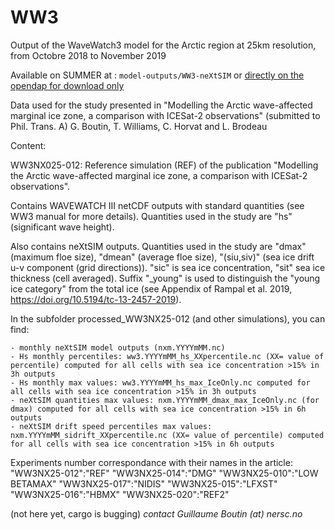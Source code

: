 # WW3

Output of the WaveWatch3 model for the Arctic region at 25km resolution, from Octobre 2018 to November 2019

Available on SUMMER at : `model-outputs/WW3-neXtSIM` or [directly on the opendap for download only](https://ige-meom-opendap.univ-grenoble-alpes.fr/thredds/catalog/meomopendap/extract/SASIP/model-outputs/WW3-neXtSIM/catalog.html)

Data used for the study presented in "Modelling the Arctic wave-affected marginal ice zone, a comparison with ICESat-2 observations" (submitted to Phil. Trans. A) G. Boutin, T. Williams, C. Horvat and L. Brodeau

Content:

WW3NX025-012: Reference simulation (REF) of the publication "Modelling the Arctic wave-affected marginal ice zone, a comparison with ICESat-2 observations".

Contains WAVEWATCH III netCDF outputs with standard quantities (see WW3 manual for more details). Quantities used in the study are "hs" (significant wave height).

Also contains neXtSIM outputs. Quantities used in the study are "dmax" (maximum floe size), "dmean" (average floe size), "(siu,siv)" (sea ice drift u-v component (grid directions)). "sic" is sea ice concentration, "sit" sea ice thickness (cell averaged). Suffix "_young" is used to distinguish the "young ice category" from the total ice (see Appendix of Rampal et al. 2019, https://doi.org/10.5194/tc-13-2457-2019).

In the subfolder processed_WW3NX25-012 (and other simulations), you can find:

    - monthly neXtSIM model outputs (nxm.YYYYmMM.nc)
    - Hs monthly percentiles: ww3.YYYYmMM_hs_XXpercentile.nc (XX= value of percentile) computed for all cells with sea ice concentration >15% in 3h outputs
    - Hs monthly max values: ww3.YYYYmMM_hs_max_IceOnly.nc computed for all cells with sea ice concentration >15% in 3h outputs
    - neXtSIM quantities max values: nxm.YYYYmMM_dmax_max_IceOnly.nc (for dmax) computed for all cells with sea ice concentration >15% in 6h outputs
    - neXtSIM drift speed percentiles max values: nxm.YYYYmMM_sidrift_XXpercentile.nc (XX= value of percentile) computed for all cells with sea ice concentration >15% in 6h outputs

Experiments number correspondance with their names in the article: "WW3NX25-012":"REF" "WW3NX25-014":"DMG" "WW3NX25-010":"LOW BETAMAX" "WW3NX25-017":"NIDIS" "WW3NX25-015":"LFXST" "WW3NX25-016":"HBMX" "WW3NX25-020":"REF2"

(not here yet, cargo is bugging)
*contact Guillaume Boutin (at) nersc.no*

